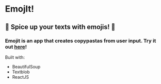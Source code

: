 # EmojIt!
## 🎉 Spice up your texts with emojis! 🎉

### Emojit is an app that creates copypastas from user input. Try it out [here](https://thawing-garden-16899.herokuapp.com)!


Built with:
- BeautifulSoup
- Textblob
- ReactJS

